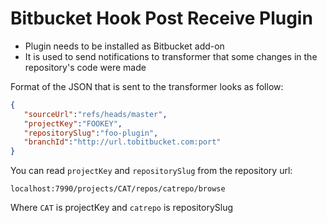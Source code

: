 # Bitbucket Hook Post Receive Plugin

* Plugin needs to be installed as Bitbucket add-on
* It is used to send notifications to transformer that some changes in the repository's code were made

Format of the JSON that is sent to the transformer looks as follow:

```json
{  
   "sourceUrl":"refs/heads/master",
   "projectKey":"FOOKEY",
   "repositorySlug":"foo-plugin",
   "branchId":"http://url.tobitbucket.com:port"
}
```

You can read `projectKey` and `repositorySlug` from the repository url:
```
localhost:7990/projects/CAT/repos/catrepo/browse
```

Where `CAT` is projectKey and `catrepo` is repositorySlug